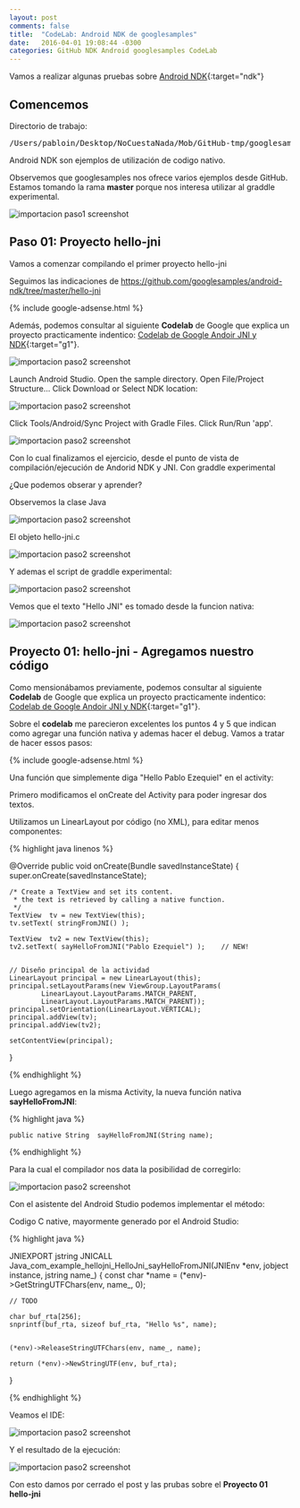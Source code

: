 ```yaml
---
layout: post
comments: false
title:  "CodeLab: Android NDK de googlesamples"
date:   2016-04-01 19:08:44 -0300
categories: GitHub NDK Android googlesamples CodeLab
---
```

Vamos a realizar algunas pruebas sobre [Android NDK][github-android-ndk]{:target="ndk"}

## Comencemos

Directorio de trabajo:

<pre>
/Users/pabloin/Desktop/NoCuestaNada/Mob/GitHub-tmp/googlesamples/android-ndk
</pre>

Android NDK son ejemplos de utilización de codigo nativo.

Observemos que googlesamples nos ofrece varios ejemplos desde GitHub.
Estamos tomando la rama **master** porque nos interesa utilizar al graddle experimental.  

![importacion paso1 screenshot](/assets/post_005_googlesamples_android_ndk.png)


## Paso 01: Proyecto hello-jni

Vamos a comenzar compilando el primer proyecto hello-jni

Seguimos las indicaciones de https://github.com/googlesamples/android-ndk/tree/master/hello-jni

{% include google-adsense.html %} <br/>

Además, podemos consultar al siguiente **Codelab** de Google que explica un proyecto practicamente indentico:
[Codelab de Google Andoir JNI y NDK][google-codelab-link1]{:target="g1"}.

![importacion paso2 screenshot](/assets/post_005_img2.png)

Launch Android Studio.
Open the sample directory.
Open File/Project Structure...
Click Download or Select NDK location:

![importacion paso2 screenshot](/assets/post_005_img3.png)

Click Tools/Android/Sync Project with Gradle Files.
Click Run/Run 'app'.

![importacion paso2 screenshot](/assets/post_005_img4.png)

Con lo cual finalizamos el ejercicio, desde el punto de vista de compilación/ejecución de Andorid NDK y JNI.
Con graddle experimental

¿Que podemos obserar y aprender?

Observemos la clase Java

![importacion paso2 screenshot](/assets/post_005_img5.png)

El objeto hello-jni.c

![importacion paso2 screenshot](/assets/post_005_img6.png)

Y ademas el script de graddle experimental:

![importacion paso2 screenshot](/assets/post_005_img7.png)

Vemos que el texto "Hello JNI" es tomado desde la funcion nativa:

![importacion paso2 screenshot](/assets/post_005_img8.png)

## Proyecto 01: hello-jni - Agregamos nuestro código

Como mensionábamos previamente, podemos consultar al siguiente **Codelab** de Google que explica un proyecto practicamente indentico: [Codelab de Google Andoir JNI y NDK][google-codelab-link1]{:target="g1"}.

Sobre el **codelab** me parecieron excelentes los puntos 4 y 5 que indican como agregar una función nativa y ademas hacer el debug. Vamos a tratar de hacer essos pasos:

{% include google-adsense.html %} <br/>

Una función que simplemente diga "Hello Pablo Ezequiel" en el activity:

Primero modificamos el onCreate del Activity para poder ingresar dos textos.

Utilizamos un LinearLayout por código (no XML), para editar menos componentes:

{% highlight java linenos %}

@Override
public void onCreate(Bundle savedInstanceState)
{
    super.onCreate(savedInstanceState);

    /* Create a TextView and set its content.
     * the text is retrieved by calling a native function.
     */
    TextView  tv = new TextView(this);
    tv.setText( stringFromJNI() );

    TextView  tv2 = new TextView(this);
    tv2.setText( sayHelloFromJNI("Pablo Ezequiel") );    // NEW!


    // Diseño principal de la actividad
    LinearLayout principal = new LinearLayout(this);
    principal.setLayoutParams(new ViewGroup.LayoutParams(
            LinearLayout.LayoutParams.MATCH_PARENT,
            LinearLayout.LayoutParams.MATCH_PARENT));
    principal.setOrientation(LinearLayout.VERTICAL);
    principal.addView(tv);
    principal.addView(tv2);

    setContentView(principal);

}

{% endhighlight %}

Luego agregamos en la misma Activity, la nueva función nativa **sayHelloFromJNI**:

{% highlight java %}

    public native String  sayHelloFromJNI(String name);

{% endhighlight %}

Para la cual el compilador nos data la posibilidad de corregirlo:

![importacion paso2 screenshot](/assets/post_005_img9.png)

Con el asistente del Android Studio podemos implementar el método:

Codigo C native, mayormente generado por el Android Studio:

{% highlight java %}

JNIEXPORT jstring JNICALL
Java_com_example_hellojni_HelloJni_sayHelloFromJNI(JNIEnv *env, jobject instance, jstring name_) {
    const char *name = (*env)->GetStringUTFChars(env, name_, 0);

    // TODO

    char buf_rta[256];
    snprintf(buf_rta, sizeof buf_rta, "Hello %s", name);


    (*env)->ReleaseStringUTFChars(env, name_, name);

    return (*env)->NewStringUTF(env, buf_rta);
}

{% endhighlight %}

Veamos el IDE:

![importacion paso2 screenshot](/assets/post_005_img10.png)

Y el resultado de la ejecución:

![importacion paso2 screenshot](/assets/post_005_img11.png)



Con esto damos por cerrado el post y las prubas sobre el **Proyecto 01 hello-jni**






[github-android-ndk]:    https://github.com/googlesamples/android-ndk
[google-codelab-link1]:  https://codelabs.developers.google.com/codelabs/android-studio-jni/index.html
